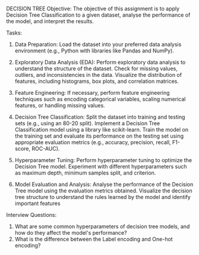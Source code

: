 DECISION TREE
Objective:
The objective of this assignment is to apply Decision Tree Classification to a given dataset, analyse the performance of the model, and interpret the results.

Tasks:
1. Data Preparation:
Load the dataset into your preferred data analysis environment (e.g., Python with libraries like Pandas and NumPy).

2. Exploratory Data Analysis (EDA):
Perform exploratory data analysis to understand the structure of the dataset.
Check for missing values, outliers, and inconsistencies in the data.
Visualize the distribution of features, including histograms, box plots, and correlation matrices.

3. Feature Engineering:
If necessary, perform feature engineering techniques such as encoding categorical variables, scaling numerical features, or handling missing values.

4. Decision Tree Classification:
Split the dataset into training and testing sets (e.g., using an 80-20 split).
Implement a Decision Tree Classification model using a library like scikit-learn.
Train the model on the training set and evaluate its performance on the testing set using appropriate evaluation metrics (e.g., accuracy, precision, recall, F1-score, ROC-AUC).

5. Hyperparameter Tuning:
Perform hyperparameter tuning to optimize the Decision Tree model. Experiment with different hyperparameters such as maximum depth, minimum samples split, and criterion.

6. Model Evaluation and Analysis:
Analyse the performance of the Decision Tree model using the evaluation metrics obtained.
Visualize the decision tree structure to understand the rules learned by the model and identify important features

Interview Questions:
1. What are some common hyperparameters of decision tree models, and how do they affect the model's performance?
2. What is the difference between the Label encoding and One-hot encoding?



